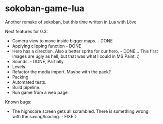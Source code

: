 # sokoban-game-lua
Another remake of sokoban, but this time written in Lua with Löve

Next features for 0.3:

- Camera view to move inside bigger maps. - DONE
- Applying clipping function - DONE
- Hero has a direction. Also a better sprite for our hero. - DONE... This first images are ugly as hell, but that was what I could in MS Paint. :)
- Sounds. - DONE, Partially
- Levels.
- Refactor the media import. Maybe with the pack?
- Packing.
- Automated tests.
- Build pipeline.
- Run game from a web page.

Known bugs:

- The highscore screen gets all scrambled. There is something wrong with the saving/loading. - FIXED
